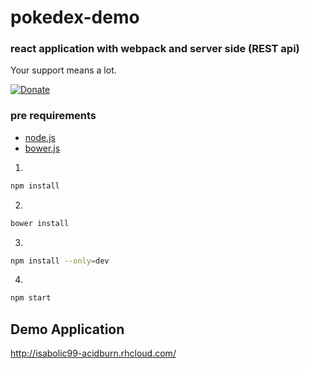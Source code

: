 # pokedex-demo
### react application with webpack and server side (REST api)

Your support means a lot.

[![Donate](https://img.shields.io/badge/Donate-PayPal-green.svg)](https://www.paypal.me/isabolic99)

### pre requirements

- [node.js](https://nodejs.org)
- [bower.js](https://bower.io)

1)
```bash
npm install
```
2)
```bash
bower install
```
3)
```bash
npm install --only=dev
```
4)
```bash
npm start
```

## Demo Application
http://isabolic99-acidburn.rhcloud.com/